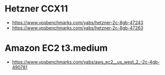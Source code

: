 # Hetzner CCX11
- https://www.vpsbenchmarks.com/yabs/hetzner-2c-8gb-47243
- https://www.vpsbenchmarks.com/yabs/hetzner-2c-8gb-47263
# Amazon EC2 t3.medium
- https://www.vpsbenchmarks.com/yabs/aws_ec2__us_west_2_-2c-4gb-490781
